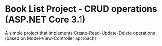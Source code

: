 # Book List Project - CRUD operations (ASP.NET Core 3.1)

A simple project that implements Create-Read-Update-Delete operations (based on Model-View-Controller approach)
